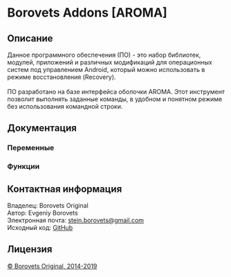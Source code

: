 # Borovets Addons [AROMA]

## Описание

Данное программного обеспечения (ПО) - это набор библиотек, модулей, приложений и различных модификаций для операционных систем под управлением Android, который можно использовать в режиме восстановления (Recovery).<br />
<br />
ПО разработано на базе интерфейса оболочки AROMA. Этот инструмент позволит выполнять заданные команды, в удобном и понятном режиме без использования командной строки.

## Документация

### Переменные

### Функции

## Контактная информация

Владелец: Borovets Original<br />
Автор: Evgeniy Borovets<br />
Электронная почта: <a href="mailto:stein.borovets@gmail.com">stein.borovets@gmail.com</a><br />
Исходный код: <a href="https://github.com/borovets">GitHub</a>

## Лицензия

<a href="LICENSE.md">© Borovets Original, 2014-2019</a>

